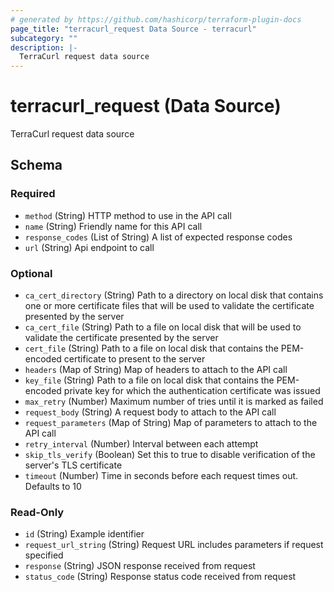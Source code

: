 ```yaml
---
# generated by https://github.com/hashicorp/terraform-plugin-docs
page_title: "terracurl_request Data Source - terracurl"
subcategory: ""
description: |-
  TerraCurl request data source
---
```


# terracurl_request (Data Source)

TerraCurl request data source



<!-- schema generated by tfplugindocs -->
## Schema

### Required

- `method` (String) HTTP method to use in the API call
- `name` (String) Friendly name for this API call
- `response_codes` (List of String) A list of expected response codes
- `url` (String) Api endpoint to call

### Optional

- `ca_cert_directory` (String) Path to a directory on local disk that contains one or more certificate files that will be used to validate the certificate presented by the server
- `ca_cert_file` (String) Path to a file on local disk that will be used to validate the certificate presented by the server
- `cert_file` (String) Path to a file on local disk that contains the PEM-encoded certificate to present to the server
- `headers` (Map of String) Map of headers to attach to the API call
- `key_file` (String) Path to a file on local disk that contains the PEM-encoded private key for which the authentication certificate was issued
- `max_retry` (Number) Maximum number of tries until it is marked as failed
- `request_body` (String) A request body to attach to the API call
- `request_parameters` (Map of String) Map of parameters to attach to the API call
- `retry_interval` (Number) Interval between each attempt
- `skip_tls_verify` (Boolean) Set this to true to disable verification of the server's TLS certificate
- `timeout` (Number) Time in seconds before each request times out. Defaults to 10

### Read-Only

- `id` (String) Example identifier
- `request_url_string` (String) Request URL includes parameters if request specified
- `response` (String) JSON response received from request
- `status_code` (String) Response status code received from request
